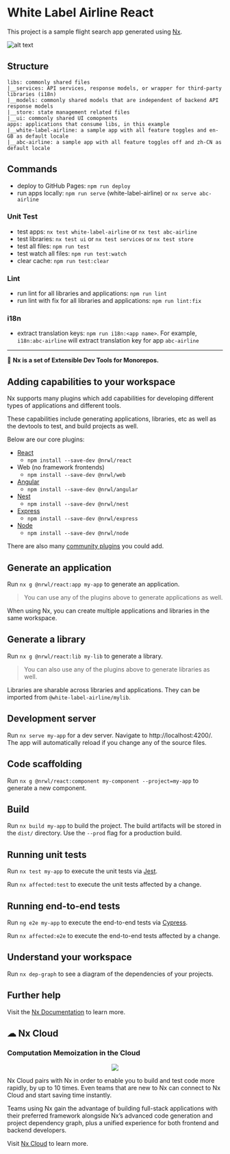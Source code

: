 # White Label Airline React

This project is a sample flight search app generated using [Nx](https://nx.dev).

![alt text](https://github.com/xiongemi/white-label-airline/blob/master/images/white%20lable%20airline%20mobile.png?raw=true)

## Structure

```
libs: commonly shared files
|__services: API services, response models, or wrapper for third-party libraries (i18n)
|__models: commonly shared models that are independent of backend API response models
|__store: state management related files
|__ui: commonly shared UI comopnents
apps: applications that consume libs, in this example
|__white-label-airline: a sample app with all feature toggles and en-GB as default locale
|__abc-airline: a sample app with all feature toggles off and zh-CN as default locale
```

## Commands

- deploy to GitHub Pages: `npm run deploy`
- run apps locally: `npm run serve` (white-label-airline) or `nx serve abc-airline`

### Unit Test

- test apps: `nx test white-label-airline` or `nx test abc-airline`
- test libraries: `nx test ui` or `nx test services` or `nx test store`
- test all files: `npm run test`
- test watch all files: `npm run test:watch`
- clear cache: `npm run test:clear`

### Lint

- run lint for all libraries and applications: `npm run lint`
- run lint with fix for all libraries and applications: `npm run lint:fix`

### i18n

- extract translation keys: `npm run i18n:<app name>`. For example, `i18n:abc-airline` will extract translation key for app `abc-airline`

---

🔎 **Nx is a set of Extensible Dev Tools for Monorepos.**

## Adding capabilities to your workspace

Nx supports many plugins which add capabilities for developing different types of applications and different tools.

These capabilities include generating applications, libraries, etc as well as the devtools to test, and build projects as well.

Below are our core plugins:

- [React](https://reactjs.org)
  - `npm install --save-dev @nrwl/react`
- Web (no framework frontends)
  - `npm install --save-dev @nrwl/web`
- [Angular](https://angular.io)
  - `npm install --save-dev @nrwl/angular`
- [Nest](https://nestjs.com)
  - `npm install --save-dev @nrwl/nest`
- [Express](https://expressjs.com)
  - `npm install --save-dev @nrwl/express`
- [Node](https://nodejs.org)
  - `npm install --save-dev @nrwl/node`

There are also many [community plugins](https://nx.dev/nx-community) you could add.

## Generate an application

Run `nx g @nrwl/react:app my-app` to generate an application.

> You can use any of the plugins above to generate applications as well.

When using Nx, you can create multiple applications and libraries in the same workspace.

## Generate a library

Run `nx g @nrwl/react:lib my-lib` to generate a library.

> You can also use any of the plugins above to generate libraries as well.

Libraries are sharable across libraries and applications. They can be imported from `@white-label-airline/mylib`.

## Development server

Run `nx serve my-app` for a dev server. Navigate to http://localhost:4200/. The app will automatically reload if you change any of the source files.

## Code scaffolding

Run `nx g @nrwl/react:component my-component --project=my-app` to generate a new component.

## Build

Run `nx build my-app` to build the project. The build artifacts will be stored in the `dist/` directory. Use the `--prod` flag for a production build.

## Running unit tests

Run `nx test my-app` to execute the unit tests via [Jest](https://jestjs.io).

Run `nx affected:test` to execute the unit tests affected by a change.

## Running end-to-end tests

Run `ng e2e my-app` to execute the end-to-end tests via [Cypress](https://www.cypress.io).

Run `nx affected:e2e` to execute the end-to-end tests affected by a change.

## Understand your workspace

Run `nx dep-graph` to see a diagram of the dependencies of your projects.

## Further help

Visit the [Nx Documentation](https://nx.dev) to learn more.

## ☁ Nx Cloud

### Computation Memoization in the Cloud

<p align="center"><img src="https://raw.githubusercontent.com/nrwl/nx/master/images/nx-cloud-card.png"></p>

Nx Cloud pairs with Nx in order to enable you to build and test code more rapidly, by up to 10 times. Even teams that are new to Nx can connect to Nx Cloud and start saving time instantly.

Teams using Nx gain the advantage of building full-stack applications with their preferred framework alongside Nx’s advanced code generation and project dependency graph, plus a unified experience for both frontend and backend developers.

Visit [Nx Cloud](https://nx.app/) to learn more.
